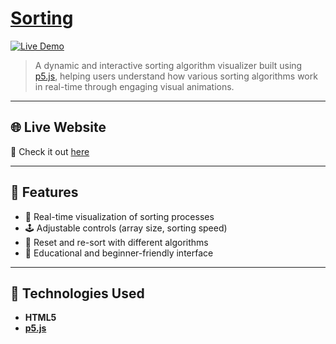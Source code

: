 # [Sorting](https://prikshit-saini.github.io/Sorting_Algo_Visualizer/ 'Live website')

[![Live Demo](https://img.shields.io/badge/Live%20Demo-Click%20Here-blue?style=for-the-badge)](https://prikshit-saini.github.io/Sorting_Algo_Visualizer/)

> A dynamic and interactive sorting algorithm visualizer built using [p5.js](https://p5js.org/), helping users understand how various sorting algorithms work in real-time through engaging visual animations.

---

## 🌐 Live Website

🔗 Check it out [here](https://prikshit-saini.github.io/Sorting_Algo_Visualizer/)

---

## 📌 Features

- 🎨 Real-time visualization of sorting processes
- 🕹️ Adjustable controls (array size, sorting speed)
- 🔁 Reset and re-sort with different algorithms
- 🧠 Educational and beginner-friendly interface

---

## 🧰 Technologies Used

- **HTML5**
- **[p5.js](https://p5js.org/)**
